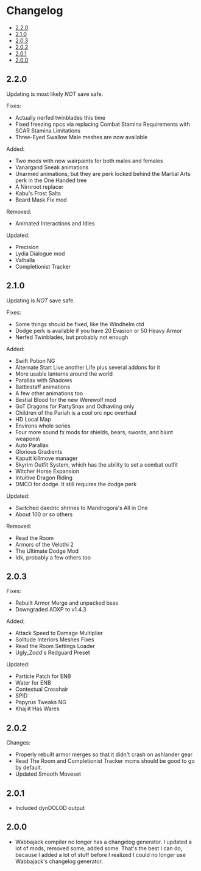 # Changelog

- [2.2.0](#220)
- [2.1.0](#210)
- [2.0.3](#203)
- [2.0.2](#202)
- [2.0.1](#201)
- [2.0.0](#200)

## 2.2.0

Updating is most likely _NOT_ save safe.

Fixes:
- Actually nerfed twinblades this time
- Fixed freezing npcs via replacing Combat Stamina Requirements with SCAR Stamina Limitations
- Three-Eyed Swallow Male meshes are now available

Added: 
- Two mods with new wairpaints for both males and females
- Vanargand Sneak animations
- Unarmed animations, but they are perk locked behind the Martial Arts perk in the One Handed tree
- A Nirnroot replacer
- Kabu's Frost Salts
- Beard Mask Fix mod

Removed:
- Animated Interactions and Idles

Updated:
- Precision
- Lydia Dialogue mod
- Valhalla
- Completionist Tracker

## 2.1.0

Updating is _NOT_ save safe.

Fixes:
- Some things should be fixed, like the Windhelm ctd
- Dodge perk is available if you have 20 Evasion or 50 Heavy Armor
- Nerfed Twinblades, but probably not enough

Added:
- Swift Potion NG
- Alternate Start Live another Life plus several addons for it
- More usable lanterns around the world
- Parallax with Shadows
- Battlestaff animations
- A few other animations too
- Bestial Blood for the new Werewolf mod
- GoT Dragons for PartySnax and Odhaviing only
- Children of the Pariah is a cool orc npc overhaul
- HD Local Map
- Environs  whole series
- Four more sound fx mods for shields, bears, swords, and blunt weapons\
- Auto Parallax
- Glorious Gradients
- Kaputt killmove manager
- Skyrim Outfit System, which has the ability to set a combat outfit
- Witcher Horse Expansion
- Intuitive Dragon Riding
- DMCO for dodge. It still requires the dodge perk

Updated:
- Switched daedric shrines to Mandrogora's All in One
- About 100 or so others

Removed:
- Read the Room
- Armors of the Velothi 2
- The Ultimate Dodge Mod
- Idk, probably a few others too

## 2.0.3

Fixes:
- Rebuilt Armor Merge and unpacked bsas
- Downgraded ADXP to v1.4.3

Added:
- Attack Speed to Damage Multiplier
- Solitude Interiors Meshes Fixes
- Read the Room Settings Loader
- Ugly_Zodd's Redguard Preset

Updated:
- Particle Patch for ENB
- Water for ENB
- Contextual Crosshair
- SPID
- Papyrus Tweaks NG
- Khajiit Has Wares

## 2.0.2
Changes:
- Properly rebuilt armor merges so that it didn't crash on ashlander gear
- Read The Room and Completionist Tracker mcms should be good to go by default.
- Updated Smooth Moveset

## 2.0.1

- Included dynDOLOD output

## 2.0.0

- Wabbajack compiler no longer has a changelog generator. I updated a lot of mods, removed some, added some. That's the best I can do, because I added a lot of stuff before I realized I could no longer use Wabbajack's changelog generator.
